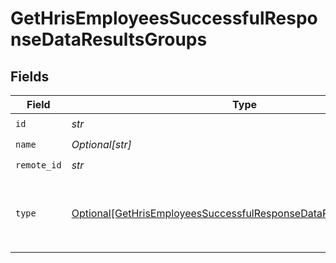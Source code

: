 # GetHrisEmployeesSuccessfulResponseDataResultsGroups


## Fields

| Field                                                                                                                                               | Type                                                                                                                                                | Required                                                                                                                                            | Description                                                                                                                                         |
| --------------------------------------------------------------------------------------------------------------------------------------------------- | --------------------------------------------------------------------------------------------------------------------------------------------------- | --------------------------------------------------------------------------------------------------------------------------------------------------- | --------------------------------------------------------------------------------------------------------------------------------------------------- |
| `id`                                                                                                                                                | *str*                                                                                                                                               | :heavy_check_mark:                                                                                                                                  | N/A                                                                                                                                                 |
| `name`                                                                                                                                              | *Optional[str]*                                                                                                                                     | :heavy_check_mark:                                                                                                                                  | N/A                                                                                                                                                 |
| `remote_id`                                                                                                                                         | *str*                                                                                                                                               | :heavy_check_mark:                                                                                                                                  | N/A                                                                                                                                                 |
| `type`                                                                                                                                              | [Optional[GetHrisEmployeesSuccessfulResponseDataResultsGroupsType]](../../models/shared/gethrisemployeessuccessfulresponsedataresultsgroupstype.md) | :heavy_check_mark:                                                                                                                                  | Type of the group. Can be any of `DEPARTMENT`, `TEAM`, and `COST_CENTER`                                                                            |
